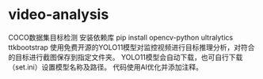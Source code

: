 # video-analysis
COCO数据集目标检测
安装依赖库
pip install opencv-python ultralytics ttkbootstrap
使用免费开源的YOLO11模型对监控视频进行目标推理分析，对符合的目标进行截图保存到指定文件夹。
YOLO11模型会自动下载，也可自行下载（set.ini）设置模型名称及路径。
代码使用AI优化并添加注释。
